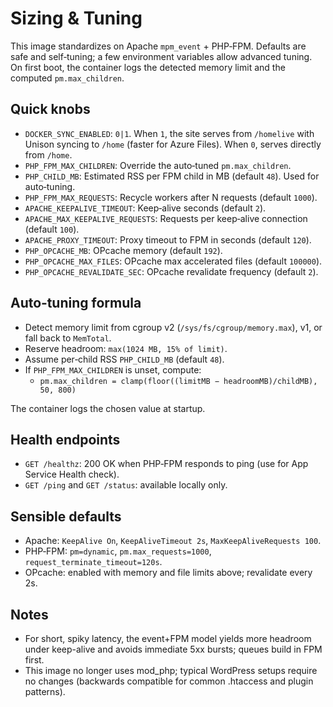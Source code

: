 # Sizing & Tuning

This image standardizes on Apache `mpm_event` + PHP‑FPM. Defaults are safe and self‑tuning; a few environment variables allow advanced tuning. On first boot, the container logs the detected memory limit and the computed `pm.max_children`.

## Quick knobs
- `DOCKER_SYNC_ENABLED`: `0|1`. When `1`, the site serves from `/homelive` with Unison syncing to `/home` (faster for Azure Files). When `0`, serves directly from `/home`.
- `PHP_FPM_MAX_CHILDREN`: Override the auto‑tuned `pm.max_children`.
- `PHP_CHILD_MB`: Estimated RSS per FPM child in MB (default `48`). Used for auto‑tuning.
- `PHP_FPM_MAX_REQUESTS`: Recycle workers after N requests (default `1000`).
- `APACHE_KEEPALIVE_TIMEOUT`: Keep‑alive seconds (default `2`).
- `APACHE_MAX_KEEPALIVE_REQUESTS`: Requests per keep‑alive connection (default `100`).
- `APACHE_PROXY_TIMEOUT`: Proxy timeout to FPM in seconds (default `120`).
- `PHP_OPCACHE_MB`: OPcache memory (default `192`).
- `PHP_OPCACHE_MAX_FILES`: OPcache max accelerated files (default `100000`).
- `PHP_OPCACHE_REVALIDATE_SEC`: OPcache revalidate frequency (default `2`).

## Auto‑tuning formula
- Detect memory limit from cgroup v2 (`/sys/fs/cgroup/memory.max`), v1, or fall back to `MemTotal`.
- Reserve headroom: `max(1024 MB, 15% of limit)`.
- Assume per‑child RSS `PHP_CHILD_MB` (default `48`).
- If `PHP_FPM_MAX_CHILDREN` is unset, compute:
  - `pm.max_children = clamp(floor((limitMB − headroomMB)/childMB), 50, 800)`

The container logs the chosen value at startup.

## Health endpoints
- `GET /healthz`: 200 OK when PHP‑FPM responds to ping (use for App Service Health check).
- `GET /ping` and `GET /status`: available locally only.

## Sensible defaults
- Apache: `KeepAlive On`, `KeepAliveTimeout 2s`, `MaxKeepAliveRequests 100`.
- PHP‑FPM: `pm=dynamic`, `pm.max_requests=1000`, `request_terminate_timeout=120s`.
- OPcache: enabled with memory and file limits above; revalidate every 2s.

## Notes
- For short, spiky latency, the event+FPM model yields more headroom under keep-alive and avoids immediate 5xx bursts; queues build in FPM first.
- This image no longer uses mod_php; typical WordPress setups require no changes (backwards compatible for common .htaccess and plugin patterns).

